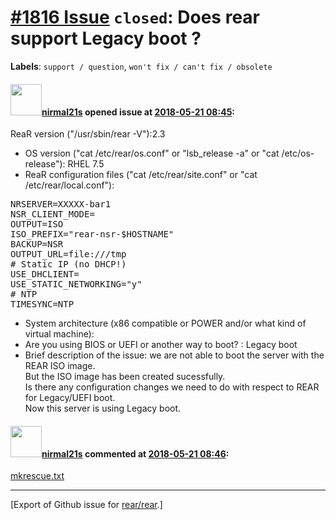 [\#1816 Issue](https://github.com/rear/rear/issues/1816) `closed`: Does rear support Legacy boot ?
==================================================================================================

**Labels**: `support / question`, `won't fix / can't fix / obsolete`

#### <img src="https://avatars.githubusercontent.com/u/31272475?v=4" width="50">[nirmal21s](https://github.com/nirmal21s) opened issue at [2018-05-21 08:45](https://github.com/rear/rear/issues/1816):

ReaR version ("/usr/sbin/rear -V"):2.3

-   OS version ("cat /etc/rear/os.conf" or "lsb\_release -a" or "cat
    /etc/os-release"): RHEL 7.5
-   ReaR configuration files ("cat /etc/rear/site.conf" or "cat
    /etc/rear/local.conf"):

<pre>
NRSERVER=XXXXX-bar1
NSR_CLIENT_MODE=
OUTPUT=ISO
ISO_PREFIX="rear-nsr-$HOSTNAME"
BACKUP=NSR
OUTPUT_URL=file:///tmp
# Static IP (no DHCP!)
USE_DHCLIENT=
USE_STATIC_NETWORKING="y"
# NTP
TIMESYNC=NTP
</pre>

-   System architecture (x86 compatible or POWER and/or what kind of
    virtual machine):
-   Are you using BIOS or UEFI or another way to boot? : Legacy boot
-   Brief description of the issue: we are not able to boot the server
    with the REAR ISO image.  
    But the ISO image has been created sucessfully.  
    Is there any configuration changes we need to do with respect to
    REAR for Legacy/UEFI boot.  
    Now this server is using Legacy boot.

#### <img src="https://avatars.githubusercontent.com/u/31272475?v=4" width="50">[nirmal21s](https://github.com/nirmal21s) commented at [2018-05-21 08:46](https://github.com/rear/rear/issues/1816#issuecomment-390592535):

[mkrescue.txt](https://github.com/rear/rear/files/2021839/mkrescue.txt)

------------------------------------------------------------------------

\[Export of Github issue for
[rear/rear](https://github.com/rear/rear).\]
